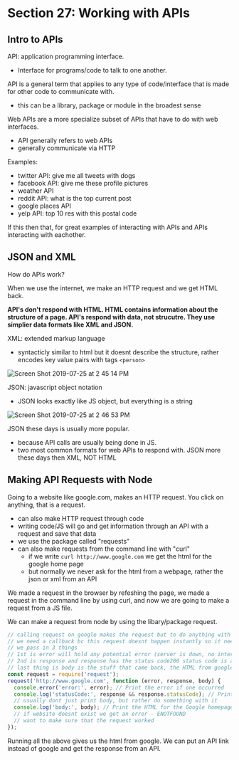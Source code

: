 # Section 27: Working with APIs

## Intro to APIs

API: application programming interface.

- Interface for programs/code to talk to one another.

API is a general term that applies to any type of code/interface that is made for other code to communicate with.

- this can be a library, package or module in the broadest sense

Web APIs are a more specialize subset of APIs that have to do with web interfaces.

- API generally refers to web APIs
- generally communicate via HTTP

Examples:

- twitter API: give me all tweets with dogs
- facebook API: give me these profile pictures
- weather API
- reddit API: what is the top current post
- google places API
- yelp API: top 10 res with this postal code

If this then that, for great examples of interacting with APIs and APIs interacting with eachother.

## JSON and XML

How do APIs work?

When we use the internet, we make an HTTP request and we get HTML back.

**API's don't respond with HTML. HTML contains information about the structure of a page. API's respond with data, not strucutre. They use simplier data formats like XML and JSON.**

XML: extended markup language

- syntacticly similar to html but it doesnt describe the structure, rather encodes key value pairs with tags `<person>`

![Screen Shot 2019-07-25 at 2 45 14 PM](https://user-images.githubusercontent.com/42192106/61900099-e17a9c00-aeea-11e9-84fa-3a0cf11fd35b.png)

JSON: javascript object notation

- JSON looks exactly like JS object, but everything is a string

![Screen Shot 2019-07-25 at 2 46 53 PM](https://user-images.githubusercontent.com/42192106/61900158-0bcc5980-aeeb-11e9-9679-032cebed21ea.png)

JSON these days is usually more popular.

- because API calls are usually being done in JS.
- two most common formats for web APIs to respond with. JSON more these days then XML, NOT HTML

## Making API Requests with Node

Going to a website like google.com, makes an HTTP request. You click on anything, that is a request.

- can also make HTTP request through code
- writing code/JS will go and get information through an API with a request and save that data
- we use the package called "requests"
- can also make requests from the command line with "curl"
  - if we write `curl http://www.google.com` we get the html for the google home page
  - but normally we never ask for the html from a webpage, rather the json or xml from an API

We made a request in the browser by refeshing the page, we made a request in the command line by using curl, and now we are going to make a request from a JS file.

We can make a request from node by using the libary/package request.

```js
// calling request on google makes the request but to do anything with that information we get, we need a callback function
// we need a callback bc this request doesnt happen instantly so it needs time
// we pass in 3 things
// 1st is error will hold any potential error (server is down, no internet connection, etc).
// 2nd is response and response has the status code200 status code is a response for a succesful response, if its 200 thats mean things worked
// last thing is body is the stuff that came back, the HTML from google
const request = require('request');
request('http://www.google.com', function (error, response, body) {
  console.error('error:', error); // Print the error if one occurred
  console.log('statusCode:', response && response.statusCode); // Print the response status code if a response was received
  // usually dont just print body, but rather do something with it
  console.log('body:', body); // Print the HTML for the Google homepage.
  // if website doesnt exist we get an error - ENOTFOUND
  // want to make sure that the request worked
});
```

Running all the above gives us the html from google.
We can put an API link instead of google and get the response from an API.
